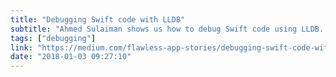 ```yaml
---
title: "Debugging Swift code with LLDB"
subtitle: "Ahmed Sulaiman shows us how to debug Swift code using LLDB. LLDB is an enormous tool, providing lots of debugging commands. Integrating even a few of these commands in to our daily debugging sessions is a great idea."
tags: ["debugging"]
link: "https://medium.com/flawless-app-stories/debugging-swift-code-with-lldb-b30c5cf2fd49"
date: "2018-01-03 09:27:10"
---
```


